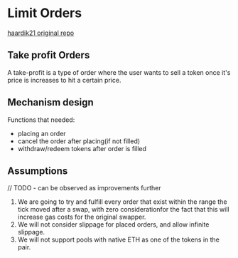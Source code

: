 # Limit Orders

[haardik21 original repo](https://github.com/haardikk21/take-profits-hook)

## Take profit Orders

A take-profit is a type of order where the user wants to sell a token once it's price is increases to hit a certain price.

## Mechanism design

Functions that needed:

- placing an order
- cancel the order after placing(if not filled)
- withdraw/redeem tokens after order is filled

## Assumptions

// TODO - can be observed as improvements further

1. We are going to try and fulfill every order that exist within the range the tick moved after a swap, with zero considerationfor the fact that this will increase gas costs for the original swapper.
2. We will not consider slippage for placed orders, and allow infinite slippage.
3. We will not support pools with native ETH as one of the tokens in the pair.
